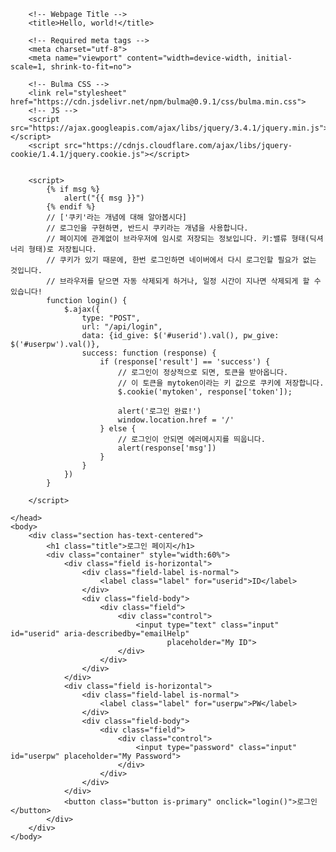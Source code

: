 <!doctype html>
<html lang="en">
    <head>

        <!-- Webpage Title -->
        <title>Hello, world!</title>

        <!-- Required meta tags -->
        <meta charset="utf-8">
        <meta name="viewport" content="width=device-width, initial-scale=1, shrink-to-fit=no">

        <!-- Bulma CSS -->
        <link rel="stylesheet" href="https://cdn.jsdelivr.net/npm/bulma@0.9.1/css/bulma.min.css">
        <!-- JS -->
        <script src="https://ajax.googleapis.com/ajax/libs/jquery/3.4.1/jquery.min.js"></script>
        <script src="https://cdnjs.cloudflare.com/ajax/libs/jquery-cookie/1.4.1/jquery.cookie.js"></script>


        <script>
            {% if msg %}
                alert("{{ msg }}")
            {% endif %}
            // ['쿠키'라는 개념에 대해 알아봅시다]
            // 로그인을 구현하면, 반드시 쿠키라는 개념을 사용합니다.
            // 페이지에 관계없이 브라우저에 임시로 저장되는 정보입니다. 키:밸류 형태(딕셔너리 형태)로 저장됩니다.
            // 쿠키가 있기 때문에, 한번 로그인하면 네이버에서 다시 로그인할 필요가 없는 것입니다.
            // 브라우저를 닫으면 자동 삭제되게 하거나, 일정 시간이 지나면 삭제되게 할 수 있습니다!
            function login() {
                $.ajax({
                    type: "POST",
                    url: "/api/login",
                    data: {id_give: $('#userid').val(), pw_give: $('#userpw').val()},
                    success: function (response) {
                        if (response['result'] == 'success') {
                            // 로그인이 정상적으로 되면, 토큰을 받아옵니다.
                            // 이 토큰을 mytoken이라는 키 값으로 쿠키에 저장합니다.
                            $.cookie('mytoken', response['token']);

                            alert('로그인 완료!')
                            window.location.href = '/'
                        } else {
                            // 로그인이 안되면 에러메시지를 띄웁니다.
                            alert(response['msg'])
                        }
                    }
                })
            }

        </script>

    </head>
    <body>
        <div class="section has-text-centered">
            <h1 class="title">로그인 페이지</h1>
            <div class="container" style="width:60%">
                <div class="field is-horizontal">
                    <div class="field-label is-normal">
                        <label class="label" for="userid">ID</label>
                    </div>
                    <div class="field-body">
                        <div class="field">
                            <div class="control">
                                <input type="text" class="input" id="userid" aria-describedby="emailHelp"
                                       placeholder="My ID">
                            </div>
                        </div>
                    </div>
                </div>
                <div class="field is-horizontal">
                    <div class="field-label is-normal">
                        <label class="label" for="userpw">PW</label>
                    </div>
                    <div class="field-body">
                        <div class="field">
                            <div class="control">
                                <input type="password" class="input" id="userpw" placeholder="My Password">
                            </div>
                        </div>
                    </div>
                </div>
                <button class="button is-primary" onclick="login()">로그인</button>
            </div>
        </div>
    </body>

</html>
